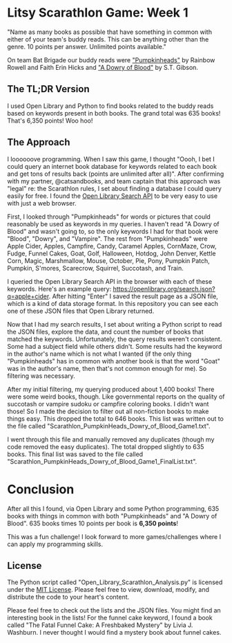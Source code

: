 # Litsy Scarathlon Game: Week 1
"Name as many books as possible that have something in common with either of your team's buddy reads. This can be anything other than the genre. 10 points per answer. Unlimited points available."

On team Bat Brigade our buddy reads were ["Pumpkinheads"](https://www.goodreads.com/book/show/40864790-pumpkinheads) by Rainbow Rowell and Faith Erin Hicks and ["A Dowry of Blood"](https://www.goodreads.com/en/book/show/60521937) by S.T. Gibson.

## The TL;DR Version
I used Open Library and Python to find books related to the buddy reads based on keywords present in both books. The grand total was 635 books! That's 6,350 points! Woo hoo!

## The Approach
I loooooove programming. When I saw this game, I thought "Oooh, I bet I could query an internet book database for keywords related to each book and get tons of results back (points are unlimited after all)". After confirming with my partner, @catsandbooks, and team captain that this approach was "legal" re: the Scarathlon rules, I set about finding a database I could query easily for free. I found the [Open Library Search API](https://openlibrary.org/dev/docs/api/search) to be very easy to use with just a web browser.

First, I looked through "Pumpkinheads" for words or pictures that could reasonably be used as keywords in my queries. I haven't read "A Dowry of Blood" and wasn't going to, so the only keywords I had for that book were "Blood", "Dowry", and "Vampire". The rest from "Pumpkinheads" were Apple Cider, Apples, Campfire, Candy, Caramel Apples, CornMaze, Crow, Fudge, Funnel Cakes, Goat, Golf, Halloween, Hotdog, John Denver, Kettle Corn, Magic, Marshmallow, Mouse, October, Pie, Pony, Pumpkin Patch, Pumpkin, S'mores, Scarecrow, Squirrel, Succotash, and Train.

I queried the Open Library Search API in the browser with each of these keywords. Here's an example query: https://openlibrary.org/search.json?q=apple+cider. After hitting "Enter" I saved the result page as a JSON file, which is a kind of data storage format. In this repository you can see each one of these JSON files that Open Library returned. 

Now that I had my search results, I set about writing a Python script to read the JSON files, explore the data, and count the number of books that matched the keywords. Unfortunately, the query results weren't consistent. Some had a subject field while others didn't. Some results had the keyword in the author's name which is not what I wanted (if the only thing "Pumpkinheads" has in common with another book is that the word "Goat" was in the author's name, then that's not common enough for me). So filtering was necessary.

After my initial filtering, my querying produced about 1,400 books! There were some weird books, though. Like governmental reports on the quality of succotash or vampire sudoku or campfire coloring books. I didn't want those! So I made the decision to filter out all non-fiction books to make things easy. This dropped the total to 646 books. This list was written out to the file called "Scarathlon_PumpkinHeads_Dowry_of_Blood_Game1.txt". 

I went through this file and manually removed any duplicates (though my code removed the easy duplicates). The total dropped slightly to 635 books. This final list was saved to the file called "Scarathlon_PumpkinHeads_Dowry_of_Blood_Game1_FinalList.txt". 


# Conclusion

After all this I found, via Open Library and some Python programming, 635 books with things in common with both "Pumpkinheads" and "A Dowry of Blood". 635 books times 10 points per book is **6,350 points**!

This was a fun challenge! I look forward to more games/challenges where I can apply my programming skills.


## License
The Python script called "Open_Library_Scarathlon_Analysis.py" is licensed under the [MIT License](https://fossa.com/blog/open-source-licenses-101-mit-license/). Please feel free to view, download, modify, and distribute the code to your heart's content. 

Please feel free to check out the lists and the JSON files. You might find an interesting book in the lists! For the funnel cake keyword, I found a book called "The Fatal Funnel Cake: A Freshbaked Mystery" by Livia J. Washburn. I never thought I would find a mystery book about funnel cakes.



